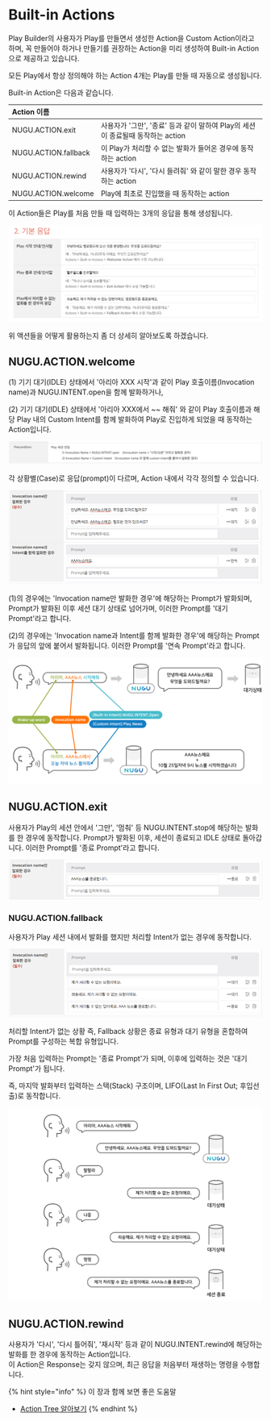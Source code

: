 # Built-in Actions

Play Builder의 사용자가 Play를 만들면서 생성한 Action을 Custom Action이라고 하며, 꼭 만들어야 하거나 만들기를 권장하는 Action을 미리 생성하여 Built-in Action으로 제공하고 있습니다.

모든 Play에서 항상 정의해야 하는 Action 4개는 Play를 만들 때 자동으로 생성됩니다.

Built-in Action은 다음과 같습니다.

| Action 이름 |  |
| :--- | :--- |
| NUGU.ACTION.exit | 사용자가 '그만', '종료' 등과 같이 말하여 Play의 세션이 종료될때 동작하는 action |
| NUGU.ACTION.fallback | 이 Play가 처리할 수 없는 발화가 들어온 경우에 동작하는 action |
| NUGU.ACTION.rewind | 사용자가 '다시', '다시 들려줘' 와 같이 말한 경우 동작하는 action |
| NUGU.ACTION.welcome | Play에 최초로 진입했을 때 동작하는 action |

이 Action들은 Play를 처음 만들 때 입력하는 3개의 응답을 통해 생성됩니다.

![](../../../.gitbook/assets/assets_ch3_3231_c01.png)

위 액션들을 어떻게 활용하는지 좀 더 상세히 알아보도록 하겠습니다.

## NUGU.ACTION.welcome

\(1\) 기기 대기\(IDLE\) 상태에서 '아리아 XXX 시작'과 같이 Play 호출이름\(Invocation name\)과 NUGU.INTENT.open을 함께 발화하거나,

\(2\) 기기 대기\(IDLE\) 상태에서 '아리아 XXX에서 ~~ 해줘' 와 같이 Play 호출이름과 해당 Play 내의 Custom Intent를 함께 발화하여 Play로 진입하게 되었을 때 동작하는 Action입니다.

![](../../../.gitbook/assets/assets_ch3_3231_c02-1%20%282%29%20%282%29%20%282%29%20%283%29%20%284%29.png)

각 상황별\(Case\)로 응답\(prompt\)이 다르며, Action 내에서 각각 정의할 수 있습니다.

![](../../../.gitbook/assets/assets_ch3_3231_c03.png)

\(1\)의 경우에는 'Invocation name만 발화한 경우'에 해당하는 Prompt가 발화되며, Prompt가 발화된 이후 세션 대기 상태로 넘어가며, 이러한 Prompt를 '대기 Prompt'라고 합니다.

\(2\)의 경우에는 'Invocation name과 Intent를 함께 발화한 경우'에 해당하는 Prompt가 응답의 앞에 붙어서 발화됩니다. 이러한 Prompt를 '연속 Prompt'라고 합니다.

![](../../../.gitbook/assets/assets_ch3_3231_01-1%20%282%29%20%282%29%20%282%29%20%283%29%20%284%29%20%284%29%20%284%29%20%284%29%20%282%29.png)

## NUGU.ACTION.exit

사용자가 Play의 세션 안에서 '그만', '멈춰' 등 NUGU.INTENT.stop에 해당하는 발화를 한 경우에 동작합니다. Prompt가 발화된 이후, 세션이 종료되고 IDLE 상태로 돌아갑니다. 이러한 Prompt를 '종료 Prompt'라고 합니다.

![](../../../.gitbook/assets/assets_ch3_3231_c04-1%20%282%29%20%282%29%20%282%29%20%283%29%20%283%29%20%281%29.png)

### NUGU.ACTION.fallback <a id="fallback"></a>

사용자가 Play 세션 내에서 발화를 했지만 처리할 Intent가 없는 경우에 동작합니다.

![](../../../.gitbook/assets/assets_ch3_3231_c05%20%282%29%20%282%29%20%282%29%20%282%29%20%281%29%20%282%29.png)

처리할 Intent가 없는 상황 즉, Fallback 상황은 종료 유형과 대기 유형을 혼합하여 Prompt를 구성하는 복합 유형입니다.

가장 처음 입력하는 Prompt는 '종료 Prompt'가 되며, 이후에 입력하는 것은 '대기 Prompt'가 됩니다.

즉, 마지막 발화부터 입력하는 스택\(Stack\) 구조이며, LIFO\(Last In First Out; 후입선출\)로 동작합니다.

![](../../../.gitbook/assets/assets_ch3_3231_02-1.png)

## NUGU.ACTION.rewind

사용자가 '다시', '다시 틀어줘', '재시작' 등과 같이 NUGU.INTENT.rewind에 해당하는 발화를 한 경우에 동작하는 Action입니다.  
이 Action은 Response는 갖지 않으며, 최근 응답을 처음부터 재생하는 명령을 수행합니다.

{% hint style="info" %}
이 장과 함께 보면 좋은 도움말

* [Action Tree 알아보기](use-branch-actions.md#use-branch-actions)
{% endhint %}

